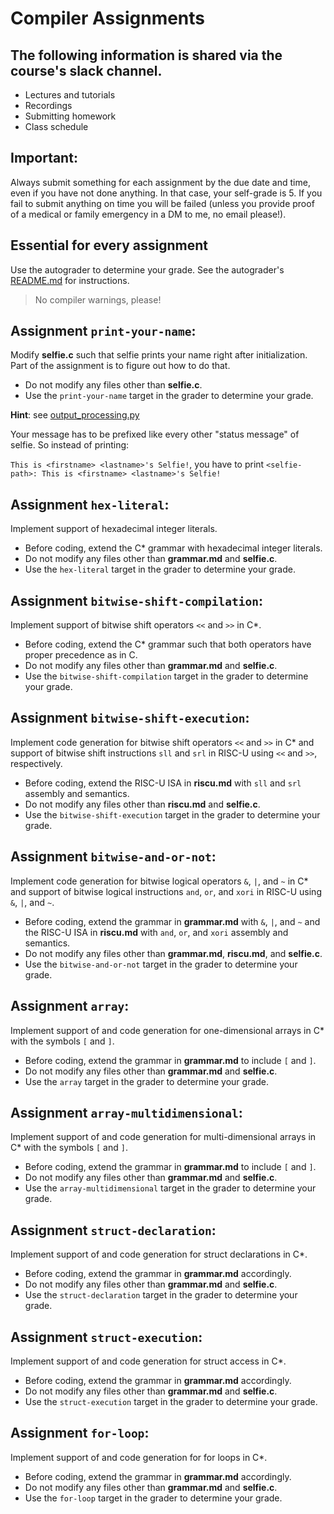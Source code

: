 # Compiler Assignments

## The following information is shared via the course's slack channel.

- Lectures and tutorials
- Recordings
- Submitting homework
- Class schedule

## Important:

Always submit something for each assignment by the due date and time, even if you have not done anything. In that case, your self-grade is 5. If you fail to submit anything on time you will be failed (unless you provide proof of a medical or family emergency in a DM to me, no email please!).

## Essential for every assignment

Use the autograder to determine your grade. See the autograder's [README.md](../grader/README.md) for instructions.

> No compiler warnings, please!

## Assignment `print-your-name`:

Modify **selfie.c** such that selfie prints your name right after initialization.
Part of the assignment is to figure out how to do that.

- Do not modify any files other than **selfie.c**.
- Use the `print-your-name` target in the grader to determine your grade.

**Hint**: see [output_processing.py](../grader/lib/output_processing.py)

Your message has to be prefixed like every other "status message" of selfie.
So instead of printing:

`This is <firstname> <lastname>'s Selfie!`, you have to print `<selfie-path>: This is <firstname> <lastname>'s Selfie!`



## Assignment `hex-literal`:

Implement support of hexadecimal integer literals.

- Before coding, extend the C\* grammar with hexadecimal integer literals.
- Do not modify any files other than **grammar.md** and **selfie.c**.
- Use the `hex-literal` target in the grader to determine your grade.



## Assignment `bitwise-shift-compilation`:

Implement support of bitwise shift operators `<<` and `>>` in C\*.

- Before coding, extend the C\* grammar such that both operators have proper precedence as in C.
- Do not modify any files other than **grammar.md** and **selfie.c**.
- Use the `bitwise-shift-compilation` target in the grader to determine your grade.



## Assignment `bitwise-shift-execution`:

Implement code generation for bitwise shift operators `<<` and `>>` in C\* and support of bitwise shift instructions `sll` and `srl` in RISC-U using `<<` and `>>`, respectively.

- Before coding, extend the RISC-U ISA in **riscu.md** with `sll` and `srl` assembly and semantics.
- Do not modify any files other than **riscu.md** and **selfie.c**.
- Use the `bitwise-shift-execution` target in the grader to determine your grade.



## Assignment `bitwise-and-or-not`:

Implement code generation for bitwise logical operators `&`, `|`, and `~` in C\* and support of bitwise logical instructions `and`, `or`, and `xori` in RISC-U using `&`, `|`, and `~`.

- Before coding, extend the grammar in **grammar.md** with `&`, `|`, and `~` and the RISC-U ISA in **riscu.md** with `and`, `or`, and `xori` assembly and semantics.
- Do not modify any files other than **grammar.md**, **riscu.md**, and **selfie.c**.
- Use the `bitwise-and-or-not` target in the grader to determine your grade.



## Assignment `array`:

Implement support of and code generation for one-dimensional arrays in C\* with the symbols `[` and `]`.

- Before coding, extend the grammar in **grammar.md** to include `[` and `]`.
- Do not modify any files other than **grammar.md** and **selfie.c**.
- Use the `array` target in the grader to determine your grade.



## Assignment `array-multidimensional`:

Implement support of and code generation for multi-dimensional arrays in C\* with the symbols `[` and `]`.

- Before coding, extend the grammar in **grammar.md** to include `[` and `]`.
- Do not modify any files other than **grammar.md** and **selfie.c**.
- Use the `array-multidimensional` target in the grader to determine your grade.



## Assignment `struct-declaration`:

Implement support of and code generation for struct declarations in C\*.

- Before coding, extend the grammar in **grammar.md** accordingly.
- Do not modify any files other than **grammar.md** and **selfie.c**.
- Use the `struct-declaration` target in the grader to determine your grade.



## Assignment `struct-execution`:

Implement support of and code generation for struct access in C\*.

- Before coding, extend the grammar in **grammar.md** accordingly.
- Do not modify any files other than **grammar.md** and **selfie.c**.
- Use the `struct-execution` target in the grader to determine your grade.



## Assignment `for-loop`:

Implement support of and code generation for for loops in C\*.

- Before coding, extend the grammar in **grammar.md** accordingly.
- Do not modify any files other than **grammar.md** and **selfie.c**.
- Use the `for-loop` target in the grader to determine your grade.

